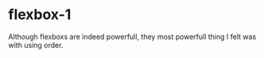 # flexbox-1
Although flexboxs are indeed powerfull, they most powerfull thing I felt was with using order.
